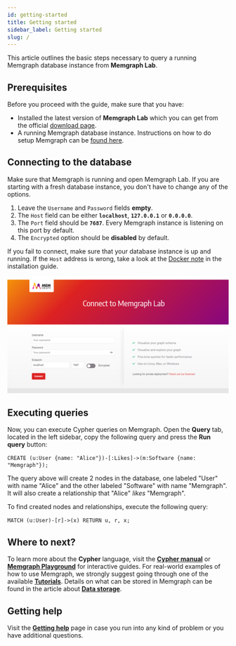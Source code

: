 ```yaml
---
id: getting-started
title: Getting started
sidebar_label: Getting started
slug: /
---
```


This article outlines the basic steps necessary to query a running Memgraph database instance from **Memgraph Lab**.

## Prerequisites
Before you proceed with the guide, make sure that you have:
* Installed the latest version of **Memgraph Lab** which you can get from the official [download page](https://memgraph.com/download#Lab-download).
* A running Memgraph database instance. Instructions on how to do setup Memgraph can be [found here](../memgraph/getting-started/installation).

## Connecting to the database

Make sure that Memgraph is running and open Memgraph Lab.
If you are starting with a fresh database instance, you don't have to change any of the options.

1. Leave the `Username` and `Password` fields **empty**.
2. The `Host` field can be either **`localhost`**, **`127.0.0.1`** or **`0.0.0.0`**.
3. The `Port` field should be **`7687`**. Every Memgraph instance is listening on this port by default.
4. The `Encrypted` option should be **disabled** by default.

If you fail to connect, make sure that your database instance is up and running. 
If the `Host` address is wrong, take a look at the [Docker note](../memgraph/getting-started/installation/docker-installation#note-for-docker-users) in the installation guide.

![Memgraph Lab](./data/memgraph_lab_login.png)

## Executing queries

Now, you can execute Cypher queries on Memgraph.
Open the **Query** tab, located in the left sidebar, copy the following query and press the **Run query** button:

```cypher
CREATE (u:User {name: "Alice"})-[:Likes]->(m:Software {name: "Memgraph"});
```

The query above will create 2 nodes in the database, one labeled "User" with name
"Alice" and the other labeled "Software" with name "Memgraph". It will also
create a relationship that "Alice" *likes* "Memgraph".

To find created nodes and relationships, execute the following query:

```cypher
MATCH (u:User)-[r]->(x) RETURN u, r, x;
```

## Where to next?

To learn more about the **Cypher** language, visit the **[Cypher manual](../cypher-manual)** or **[Memgraph Playground](https://playground.memgraph.com/)** for interactive guides.
For real-world examples of how to use Memgraph, we strongly suggest going through one of the available **[Tutorials](../memgraph/tutorials/tutorials)**. 
Details on what can be stored in Memgraph can be found in the article about **[Data storage](../memgraph/concepts/storage)**.

## Getting help

Visit the **[Getting help](../memgraph/getting-help/getting-help)** page in case you run into any kind of problem or you have additional questions.
